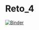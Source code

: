 
# Reto_4

[![Binder](https://mybinder.org/badge_logo.svg)](https://mybinder.org/v2/git/https%3A%2F%2Fgithub.com%2FFakerPachanguero%2FReto_4/main?labpath=nb_Repo_4.ipynb)

